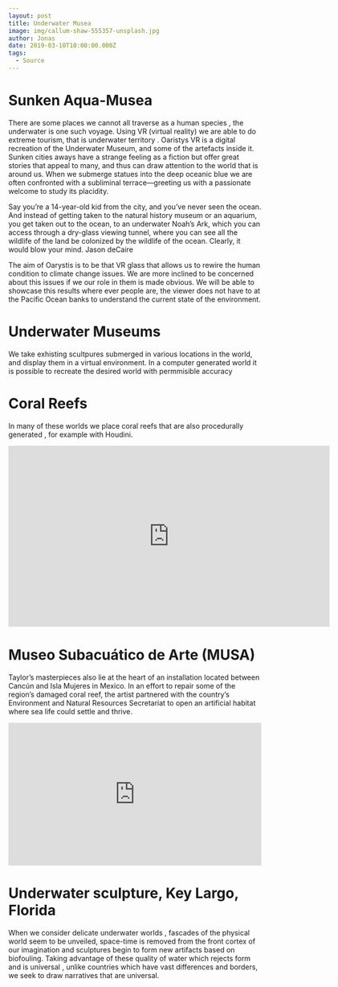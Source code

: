 ```yaml
---
layout: post
title: Underwater Musea
image: img/callum-shaw-555357-unsplash.jpg
author: Jonas
date: 2019-03-10T10:00:00.000Z
tags:
  - Source
---
```


# Sunken Aqua-Musea

There are some places we cannot all traverse as a human species , the underwater is one such voyage. Using VR (virtual reality) we are able to do extreme tourism, that is underwater territory . Oaristys VR is a digital recreation of the Underwater Museum, and some of the artefacts inside it. Sunken cities aways have a strange feeling as a fiction but offer great stories that appeal to many, and thus can draw attention to the world that is around us. When we submerge statues into the deep oceanic blue we are often confronted with a subliminal terrace—greeting us with a passionate welcome to study its placidity.

Say you’re a 14-year-old kid from the city, and you’ve never seen the ocean. And instead of getting taken to the natural history museum or an aquarium, you get taken out to the ocean, to an underwater Noah’s Ark, which you can access through a dry-glass viewing tunnel, where you can see all the wildlife of the land be colonized by the wildlife of the ocean. Clearly, it would blow your mind. Jason deCaire

The aim of Oarystis is to be that VR glass that allows us to rewire the human condition to climate change issues. We are more inclined to be concerned about this issues if we our role in them is made obvious. We will be able to showcase this results where ever people are, the viewer does not have to at the Pacific Ocean banks to understand the current state of the environment.

# Underwater Museums

We take exhisting scultpures submerged in various locations in the world, and display them in a virtual environment. In a computer generated world it is possible to recreate the desired world with permmisible accuracy

# Coral Reefs

In many of these worlds we place coral reefs that are also procedurally generated , for example with Houdini.

<iframe title="vimeo-player" src="https://player.vimeo.com/video/243241180" width="640" height="360" frameborder="0" allowfullscreen></iframe>


# Museo Subacuático de Arte (MUSA)
Taylor’s masterpieces also lie at the heart of an installation located between Cancún and Isla Mujeres in Mexico. In an effort to repair some of the region’s damaged coral reef, the artist partnered with the country’s Environment and Natural Resources Secretariat to open an artificial habitat where sea life could settle and thrive.

<div style="max-width:854px"><div style="position:relative;height:0;padding-bottom:56.25%"><iframe src="https://embed.ted.com/talks/jason_decaires_taylor_an_underwater_art_museum_teeming_with_life" width="854" height="480" style="position:absolute;left:0;top:0;width:100%;height:100%" frameborder="0" scrolling="no" allowfullscreen></iframe></div></div>

# Underwater sculpture, Key Largo, Florida

When we consider delicate underwater worlds , fascades of the physical world seem to be unveiled, space-time is removed from the front cortex of our imagination and sculptures begin to form new artifacts based on biofouling. Taking advantage of these quality of water which rejects form and is universal , unlike countries which have vast differences and borders, we seek to draw narratives that are universal.